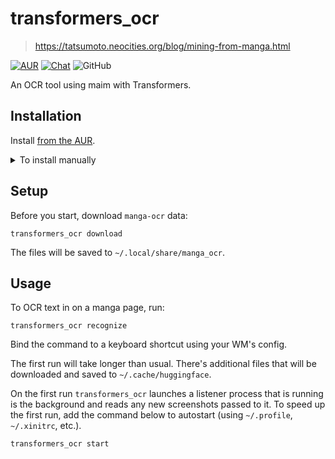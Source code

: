 # transformers_ocr

> https://tatsumoto.neocities.org/blog/mining-from-manga.html

[![AUR](https://img.shields.io/badge/AUR-install-blue)](https://aur.archlinux.org/packages/transformers_ocr)
[![Chat](https://img.shields.io/badge/chat-join-green)](https://tatsumoto-ren.github.io/blog/join-our-community.html)
![GitHub](https://img.shields.io/github/license/Ajatt-Tools/transformers_ocr)

An OCR tool using maim with Transformers.

## Installation

Install [from the AUR](https://aur.archlinux.org/packages/transformers_ocr).

<details>

<summary>To install manually</summary>

The steps below are for people who can't access the AUR.

```
mkdir -p ~/.local/share/transformers_ocr
git clone 'https://github.com/Ajatt-Tools/transformers_ocr.git' ~/.local/share/transformers_ocr
ln -s ~/.local/share/transformers_ocr/transformers_ocr.sh ~/.local/bin/transformers_ocr
```

`transformers_ocr` depends on:

* [pip](https://pypi.org/project/pip/)
* [maim](https://github.com/naelstrof/maim)
* [xclip](https://github.com/astrand/xclip)

`~/.local/bin` should be added to the PATH.

</details>

## Setup

Before you start,
download `manga-ocr` data:

```
transformers_ocr download
```

The files will be saved to `~/.local/share/manga_ocr`.

## Usage

To OCR text in on a manga page, run:

```
transformers_ocr recognize
```

Bind the command to a keyboard shortcut using your WM's config.

The first run will take longer than usual.
There's additional files that will be downloaded and saved to `~/.cache/huggingface`.

On the first run `transformers_ocr` launches a listener process that is running is the background
and reads any new screenshots passed to it.
To speed up the first run, add the command below to autostart (using `~/.profile`, `~/.xinitrc`, etc.).

```
transformers_ocr start
```
